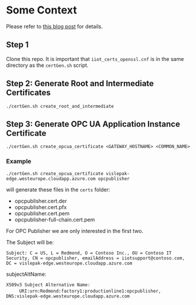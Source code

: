 # Some Context
Please refer to [this blog post](https://vslepakov.medium.com/custom-x509-certificates-with-opc-publisher-73a0127bf884) for details.

## Step 1

Clone this repo. It is important that ```iiot_certs_openssl.cnf``` is in the same directory as the ```certGen.sh``` script.

## Step 2: Generate Root and Intermediate Certificates

```./certGen.sh create_root_and_intermediate```

## Step 3: Generate OPC UA Application Instance Certificate

```./certGen.sh create_opcua_certificate <GATEWAY_HOSTNAME> <COMMON_NAME>```

### Example

```./certGen.sh create_opcua_certificate vislepak-edge.westeurope.cloudapp.azure.com opcpublisher```

will generate these files in the ```certs``` folder:

- opcpublisher.cert.der
- opcpublisher.cert.pfx
- opcpublisher.cert.pem
- opcpublisher-full-chain.cert.pem

For OPC Publisher we are only interested in the first two.

The Subject will be:

```Subject: C = US, L = Redmond, O = Contoso Inc., OU = Contoso IT Security, CN = opcpublisher, emailAddress = iiotsupport@contoso.com, DC = vislepak-edge.westeurope.cloudapp.azure.com```  

subjectAltName:

```X509v3 Subject Alternative Name:```  
&nbsp;&nbsp;&nbsp;&nbsp;&nbsp;&nbsp;&nbsp;&nbsp;&nbsp;```URI:urn:Redmond:factory1:productionline1:opcpublisher, DNS:vislepak-edge.westeurope.cloudapp.azure.com```


